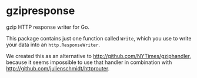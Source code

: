 # gzipresponse
gzip HTTP response writer for Go.

This package contains just one function called `Write`, which you use to write your data into an `http.ResponseWriter`.

We created this as an alternative to http://github.com/NYTimes/gziphandler, because it seems impossible to use that handler in combination with http://github.com/julienschmidt/httprouter.
